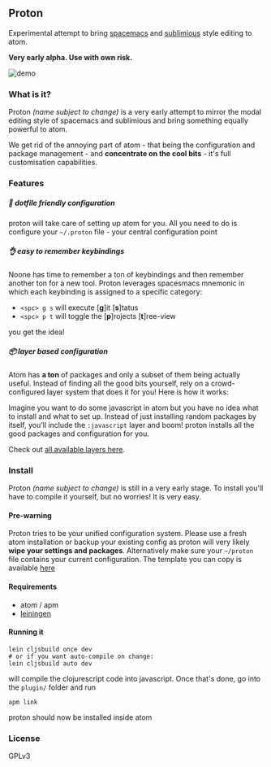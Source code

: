 ## Proton

Experimental attempt to bring [spacemacs][1] and [sublimious][2] style editing to atom.

__Very early alpha. Use with own risk.__

![demo][3]

### What is it? 

Proton *(name subject to change)* is a very early attempt to mirror the modal editing style of spacemacs and sublimious and bring something equally powerful to atom. 

We get rid of the annoying part of atom - that being the configuration and package management - and __concentrate on the cool bits__ - it's full customisation capabilities. 

### Features
##### :handbag: dotfile friendly configuration
proton will take care of setting up atom for you. All you need to do is configure your `~/.proton` file - your central configuration point

##### :ok_hand: easy to remember keybindings

Noone has time to remember a ton of keybindings and then remember another ton for a new tool. Proton leverages spacesmacs mnemonic in which each keybinding is assigned to a specific category:

- `<spc> g s` will execute [__g__]it [__s__]tatus
- `<spc> p t` will toggle the [__p__]rojects [__t__]ree-view

you get the idea!

##### :package: layer based configuration
Atom has __a ton__ of packages and only a subset of them being actually useful. Instead of finding all the good bits yourself, rely on a crowd-configured layer system that does it for you! Here is how it works:

Imagine you want to do some javascript in atom but you have no idea what to install and what to set up. Instead of just installing random packages by itself, you'll include the `:javascript` layer and boom! proton installs all the good packages and configuration for you. 

Check out [all available layers here][4].

### Install

Proton *(name subject to change)* is still in a very early stage. To install you'll have to compile it yourself, but no worries! It is very easy. 

#### Pre-warning
Proton tries to be your unified configuration system. Please use a fresh atom installation or backup your existing config as proton will very likely __wipe your settings and packages__. Alternatively make sure your `~/proton` file contains your current configuration. The template you can copy is available [here](https://github.com/dvcrn/proton/blob/master/templates/proton.edn)

#### Requirements
- atom / apm
- [leiningen](http://leiningen.org/)

#### Running it

```
lein cljsbuild once dev
# or if you want auto-compile on change:
lein cljsbuild auto dev
```
will compile the clojurescript code into javascript. Once that's done, go into the `plugin/` folder and run

```
apm link
```

proton should now be installed inside atom

### License

GPLv3

[1]: https://github.com/syl20bnr/spacemacs/
[2]: https://github.com/dvcrn/sublimious
[3]: https://files.gitter.im/syl20bnr/spacemacs/YHKG/bar.gif
[4]: https://github.com/dvcrn/proton/tree/master/src/proton/layers
